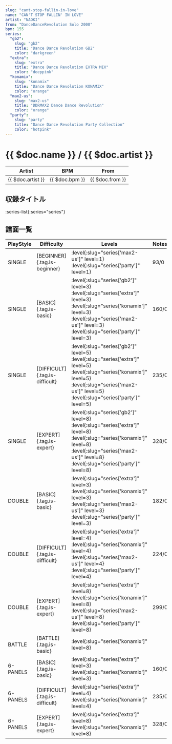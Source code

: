 ```yaml
---
slug: "cant-stop-fallin-in-love"
name: "CAN'T STOP FALLIN' IN LOVE"
artist: "NAOKI"
from: "DanceDanceRevolution Solo 2000"
bpm: 155
series:
  "gb2":
    slug: "gb2"
    title: "Dance Dance Revolution GB2"
    color: "darkgreen"
  "extra":
    slug: "extra"
    title: "Dance Dance Revolution EXTRA MIX"
    color: "deeppink"
  "konamix":
    slug: "konamix"
    title: "Dance Dance Revolution KONAMIX"
    color: "orange"
  "max2-us":
    slug: "max2-us"
    title: "DDRMAX2 Dance Dance Revolution"
    color: "orange"
  "party":
    slug: "party"
    title: "Dance Dance Revolution Party Collection"
    color: "hotpink"
---
```


# {{ $doc.name }} / {{ $doc.artist }}

|Artist|BPM|From|
|------|---|----|
|{{ $doc.artist }}|{{ $doc.bpm }}|{{ $doc.from }}|

## 収録タイトル

:series-list{:series="series"}

## 譜面一覧

|PlayStyle|Difficulty|Levels|Notes|Movie|
|---------|----------|------|-----|-----|
|SINGLE|[BEGINNER]{.tag.is-beginner}|:level{:slug="series['max2-us']" level=1} :level{:slug="series['party']" level=1}|93/0||
|SINGLE|[BASIC]{.tag.is-basic}|:level{:slug="series['gb2']" level=3} :level{:slug="series['extra']" level=3} :level{:slug="series['konamix']" level=3} :level{:slug="series['max2-us']" level=3} :level{:slug="series['party']" level=3}|160/0||
|SINGLE|[DIFFICULT]{.tag.is-difficult}|:level{:slug="series['gb2']" level=5} :level{:slug="series['extra']" level=5} :level{:slug="series['konamix']" level=5} :level{:slug="series['max2-us']" level=5} :level{:slug="series['party']" level=5}|235/0||
|SINGLE|[EXPERT]{.tag.is-expert}|:level{:slug="series['gb2']" level=8} :level{:slug="series['extra']" level=8} :level{:slug="series['konamix']" level=8} :level{:slug="series['max2-us']" level=8} :level{:slug="series['party']" level=8}|328/0||
|DOUBLE|[BASIC]{.tag.is-basic}|:level{:slug="series['extra']" level=3} :level{:slug="series['konamix']" level=3} :level{:slug="series['max2-us']" level=3} :level{:slug="series['party']" level=3}|182/0||
|DOUBLE|[DIFFICULT]{.tag.is-difficult}|:level{:slug="series['extra']" level=4} :level{:slug="series['konamix']" level=4} :level{:slug="series['max2-us']" level=4} :level{:slug="series['party']" level=4}|224/0||
|DOUBLE|[EXPERT]{.tag.is-expert}|:level{:slug="series['extra']" level=8} :level{:slug="series['konamix']" level=8} :level{:slug="series['max2-us']" level=8} :level{:slug="series['party']" level=8}|299/0||
|BATTLE|[BATTLE]{.tag.is-basic}|:level{:slug="series['konamix']" level=8}|||
|6-PANELS|[BASIC]{.tag.is-basic}|:level{:slug="series['extra']" level=3} :level{:slug="series['konamix']" level=3}|160/0||
|6-PANELS|[DIFFICULT]{.tag.is-difficult}|:level{:slug="series['extra']" level=4} :level{:slug="series['konamix']" level=4}|235/0||
|6-PANELS|[EXPERT]{.tag.is-expert}|:level{:slug="series['extra']" level=8} :level{:slug="series['konamix']" level=8}|328/0||
